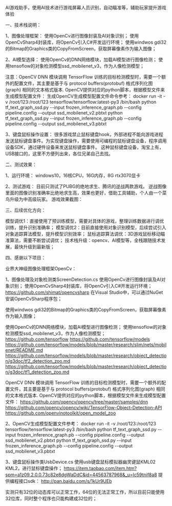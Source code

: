AI游戏助手，使用AI技术进行游戏屏幕人员识别，自动瞄准等，辅助玩家提升游戏体验

一、技术栈说明：

1、图像处理框架：
使用OpenCv进行图像封装及AI对象识别；
使用OpenCvSharp4封装库，将OpenCv引入C#开发运行环境；
使用windwos gdi32的Bitmap的Graphics类的CopyFromScreen，获取屏幕像素作为输入图像；

2、AI模型选择：
使用OpenCv的DNN网络模块，加载AI模型进行图像检测；
使用tensoflow的对象检测模型ssd_mobilenet_v3，作为人像检测模型；

注意：OpenCV DNN 模块调用 TensorFlow 训练的目标检测模型时，需要一个额外的配置文件，其主要是基于与 protocol buffers(protobuf) 格式序列化图(graph) 相同的文本格式版本.
OpenCV提供对应的python脚本，根据模型文件来生成模型配置文件：
生成OpenCV生成模型配置文件命令参考：
docker run -it -v /root/123:/root/123 tensorflow/tensorflow:latest-py3 /bin/bash
python tf_text_graph_ssd.py --input frozen_inference_graph.pb --config pipeline.config --output ssd_mobilenet_v2.pbtxt
python tf_text_graph_ssd.py --input frozen_inference_graph.pb --config pipeline.config --output ssd_mobilenet_v3.pbtxt

3、键盘鼠标操作设置：
很多游戏禁止鼠标键盘hook，外部进程不能向游戏进程发送鼠标键盘事件。为实现键盘操作，需要使用可编程的鼠标键盘设备，程序调用设备SDK，通过硬件设备来发送鼠标键盘事件。
这种鼠标键盘设备，淘宝上有，USB接口的，这里不方便列出来，各位兄弟自己去找。


二、测试效果：

1、运行环境：
windows10，16核CPU，16G内存，8G rtx3070显卡

2、测试游戏：
目前只测试了PUBG的绝地求生、腾讯的逆战两款游戏。
逆战图像里面的图像识别准确率比绝地求生高，效果也更好，借助工具辅助，个人由一个菜鸟升级为中高级玩家。
游戏效果截图：



三、后续优化方向：

模型调优1：直接使用了预训练模型，需要对具体的游戏，整理训练数据进行调优训练，提升识别准确率；
模型调优2：目前直接使用对象识别模型，后续尝试引入对象追踪算法模型，提升模型识别效率；
鼠标追踪算法调优：3D游戏鼠标移动瞄准算法，需要不断尝试调优；
技术栈升级：opencv、AI模型等，全栈跟随技术发展，最快升级到最新版；



四、感谢以下项目：

业界大神级图像处理框架OpenCv：



1、图像处理及对象检测类ScreenDetection.cs
使用OpenCv进行图像封装及AI对象识别；
使用OpenCvSharp4封装库，将OpenCv引入C#开发运行环境；
https://github.com/shimat/opencvsharp
在Visual Studio中，可以通过NuGet安装OpenCvSharp程序包；

使用windwos gdi32的Bitmap的Graphics类的CopyFromScreen，获取屏幕像素作为输入图像；

使用OpenCv的DNN网络模块，加载AI模型进行图像检测；
使用tensoflow的对象检测模型ssd_mobilenet_v3，作为人像检测模型；
https://github.com/tensorflow
https://github.com/tensorflow/models
https://github.com/tensorflow/models/blob/master/research/slim/nets/mobilenet/README.md
https://github.com/tensorflow/models/blob/master/research/object_detection/g3doc/tf2_detection_zoo.md
https://github.com/tensorflow/models/blob/master/research/object_detection/g3doc/tf1_detection_zoo.md


OpenCV DNN 模块调用 TensorFlow 训练的目标检测模型时，需要一个额外的配置文件，其主要是基于与 protocol buffers(protobuf) 格式序列化图(graph) 相同的文本格式版本.
OpenCV提供对应的python脚本，根据模型文件来生成模型配置文件：
https://github.com/opencv/opencv/tree/master/samples/dnn
https://github.com/opencv/opencv/wiki/TensorFlow-Object-Detection-API
https://github.com/openvinotoolkit/open_model_zoo


2、OpenCV生成模型配置文件参考：
docker run -it -v /root/123:/root/123 tensorflow/tensorflow:latest-py3 /bin/bash
python tf_text_graph_ssd.py --input frozen_inference_graph.pb --config pipeline.config --output ssd_mobilenet_v2.pbtxt
python tf_text_graph_ssd.py --input frozen_inference_graph.pb --config pipeline.config --output ssd_mobilenet_v3.pbtxt


3、键盘鼠标操作类UsbDevice.cs
使用usb键盘鼠标模拟器幽灵键鼠KML02 KML2，进行鼠标键盘操作；
https://item.taobao.com/item.htm?spm=a1z09.2.0.0.73c82e8dgWaDdC&id=44563787968&_u=lc59tnif8a8
提供编程接口sdk：
http://pan.baidu.com/s/1kUr9UEb

实测只有32位的动态库可以正常工作，64位的无法正常工作，所以目前只能使用32位库，同时整个程序也只能构建成32位的；



